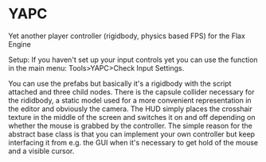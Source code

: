 # YAPC
Yet another player controller (rigidbody, physics based FPS) for the Flax Engine

Setup:
If you haven't set up your input controls yet you can use the function in the main menu: Tools>YAPC>Check Input Settings.

You can use the prefabs but basically it's a rigidbody with the script attached and three child nodes.
There is the capsule collider necessary for the rididbody, a static model used for a more convenient representation
in the editor and obviously the camera.
The HUD simply places the crosshair texture in the middle of the screen and switches it on and off
depending on whether the mouse is grabbed by the controller.
The simple reason for the abstract base class is that you can implement your own controller but keep
interfacing it from e.g. the GUI when it's necessary to get hold of the mouse and a visible cursor.

